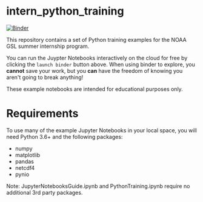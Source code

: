 # intern_python_training

[![Binder](https://mybinder.org/badge_logo.svg)](https://mybinder.org/v2/gh/NOAA-GSL/intern_python_training/blob/main/PythonEnvironment.pdf/main)

This repository contains a set of Python training examples for the NOAA GSL summer internship program.

You can run the Juypter Notebooks interactively on the cloud for free by clicking the `launch binder` button above. When using binder to explore, you **cannot** save your work, but you **can** have the freedom of knowing you aren't going to break anything! 

These example notebooks are intended for educational purposes only.



# Requirements
To use many of the example Jupyter Notebooks in your local space, you will need Python 3.6+ and the following packages:


* numpy
* matplotlib
* pandas
* netcdf4
* pynio

Note: JupyterNotebooksGuide.ipynb and PythonTraining.ipynb require no additional 3rd party packages.

